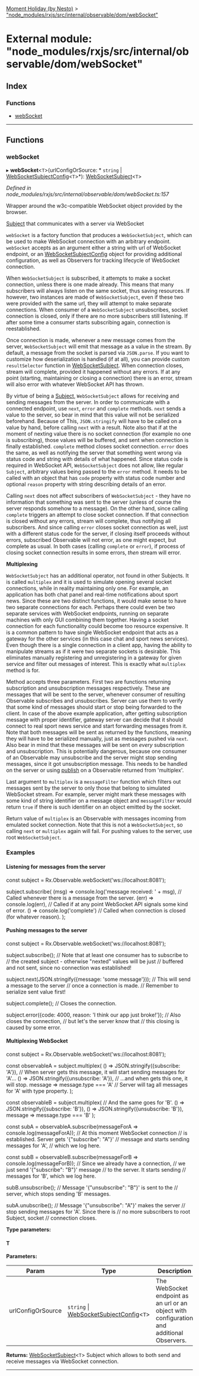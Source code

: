 [Moment Holiday (by Nesto)](../README.md) > ["node_modules/rxjs/src/internal/observable/dom/webSocket"](../modules/_node_modules_rxjs_src_internal_observable_dom_websocket_.md)

# External module: "node_modules/rxjs/src/internal/observable/dom/webSocket"

## Index

### Functions

* [webSocket](_node_modules_rxjs_src_internal_observable_dom_websocket_.md#websocket)

---

## Functions

<a id="websocket"></a>

###  webSocket

▸ **webSocket**<`T`>(urlConfigOrSource: * `string` &#124; [WebSocketSubjectConfig](../interfaces/_node_modules_rxjs_src_internal_observable_dom_websocketsubject_.websocketsubjectconfig.md)<`T`>*): [WebSocketSubject](../classes/_node_modules_rxjs_src_internal_observable_dom_websocketsubject_.websocketsubject.md)<`T`>

*Defined in node_modules/rxjs/src/internal/observable/dom/webSocket.ts:157*

Wrapper around the w3c-compatible WebSocket object provided by the browser.

[Subject](../classes/_node_modules_rxjs_src_internal_subject_.subject.md) that communicates with a server via WebSocket

`webSocket` is a factory function that produces a `WebSocketSubject`, which can be used to make WebSocket connection with an arbitrary endpoint. `webSocket` accepts as an argument either a string with url of WebSocket endpoint, or an [WebSocketSubjectConfig](../interfaces/_node_modules_rxjs_src_internal_observable_dom_websocketsubject_.websocketsubjectconfig.md) object for providing additional configuration, as well as Observers for tracking lifecycle of WebSocket connection.

When `WebSocketSubject` is subscribed, it attempts to make a socket connection, unless there is one made already. This means that many subscribers will always listen on the same socket, thus saving resources. If however, two instances are made of `WebSocketSubject`, even if these two were provided with the same url, they will attempt to make separate connections. When consumer of a `WebSocketSubject` unsubscribes, socket connection is closed, only if there are no more subscribers still listening. If after some time a consumer starts subscribing again, connection is reestablished.

Once connection is made, whenever a new message comes from the server, `WebSocketSubject` will emit that message as a value in the stream. By default, a message from the socket is parsed via `JSON.parse`. If you want to customize how deserialization is handled (if at all), you can provide custom `resultSelector` function in [WebSocketSubject](../classes/_node_modules_rxjs_src_internal_observable_dom_websocketsubject_.websocketsubject.md). When connection closes, stream will complete, provided it happened without any errors. If at any point (starting, maintaining or closing a connection) there is an error, stream will also error with whatever WebSocket API has thrown.

By virtue of being a [Subject](../classes/_node_modules_rxjs_src_internal_subject_.subject.md), `WebSocketSubject` allows for receiving and sending messages from the server. In order to communicate with a connected endpoint, use `next`, `error` and `complete` methods. `next` sends a value to the server, so bear in mind that this value will not be serialized beforehand. Because of This, `JSON.stringify` will have to be called on a value by hand, before calling `next` with a result. Note also that if at the moment of nexting value there is no socket connection (for example no one is subscribing), those values will be buffered, and sent when connection is finally established. `complete` method closes socket connection. `error` does the same, as well as notifying the server that something went wrong via status code and string with details of what happened. Since status code is required in WebSocket API, `WebSocketSubject` does not allow, like regular `Subject`, arbitrary values being passed to the `error` method. It needs to be called with an object that has `code` property with status code number and optional `reason` property with string describing details of an error.

Calling `next` does not affect subscribers of `WebSocketSubject` \- they have no information that something was sent to the server (unless of course the server responds somehow to a message). On the other hand, since calling `complete` triggers an attempt to close socket connection. If that connection is closed without any errors, stream will complete, thus notifying all subscribers. And since calling `error` closes socket connection as well, just with a different status code for the server, if closing itself proceeds without errors, subscribed Observable will not error, as one might expect, but complete as usual. In both cases (calling `complete` or `error`), if process of closing socket connection results in some errors, _then_ stream will error.

**Multiplexing**

`WebSocketSubject` has an additional operator, not found in other Subjects. It is called `multiplex` and it is used to simulate opening several socket connections, while in reality maintaining only one. For example, an application has both chat panel and real-time notifications about sport news. Since these are two distinct functions, it would make sense to have two separate connections for each. Perhaps there could even be two separate services with WebSocket endpoints, running on separate machines with only GUI combining them together. Having a socket connection for each functionality could become too resource expensive. It is a common pattern to have single WebSocket endpoint that acts as a gateway for the other services (in this case chat and sport news services). Even though there is a single connection in a client app, having the ability to manipulate streams as if it were two separate sockets is desirable. This eliminates manually registering and unregistering in a gateway for given service and filter out messages of interest. This is exactly what `multiplex` method is for.

Method accepts three parameters. First two are functions returning subscription and unsubscription messages respectively. These are messages that will be sent to the server, whenever consumer of resulting Observable subscribes and unsubscribes. Server can use them to verify that some kind of messages should start or stop being forwarded to the client. In case of the above example application, after getting subscription message with proper identifier, gateway server can decide that it should connect to real sport news service and start forwarding messages from it. Note that both messages will be sent as returned by the functions, meaning they will have to be serialized manually, just as messages pushed via `next`. Also bear in mind that these messages will be sent on _every_ subscription and unsubscription. This is potentially dangerous, because one consumer of an Observable may unsubscribe and the server might stop sending messages, since it got unsubscription message. This needs to be handled on the server or using [publish](_node_modules_rxjs_src_internal_operators_publish_.md#publish) on a Observable returned from 'multiplex'.

Last argument to `multiplex` is a `messageFilter` function which filters out messages sent by the server to only those that belong to simulated WebSocket stream. For example, server might mark these messages with some kind of string identifier on a message object and `messageFilter` would return `true` if there is such identifier on an object emitted by the socket.

Return value of `multiplex` is an Observable with messages incoming from emulated socket connection. Note that this is not a `WebSocketSubject`, so calling `next` or `multiplex` again will fail. For pushing values to the server, use root `WebSocketSubject`.

### Examples

#### Listening for messages from the server

const subject = Rx.Observable.webSocket('ws://localhost:8081');

subject.subscribe( (msg) => console.log('message received: ' + msg), // Called whenever there is a message from the server. (err) => console.log(err), // Called if at any point WebSocket API signals some kind of error. () => console.log('complete') // Called when connection is closed (for whatever reason). );

#### Pushing messages to the server

const subject = Rx.Observable.webSocket('ws://localhost:8081');

subject.subscribe(); // Note that at least one consumer has to subscribe to // the created subject - otherwise "nexted" values will be just // buffered and not sent, since no connection was established!

subject.next(JSON.stringify({message: 'some message'})); // This will send a message to the server // once a connection is made. // Remember to serialize sent value first!

subject.complete(); // Closes the connection.

subject.error({code: 4000, reason: 'I think our app just broke!'}); // Also closes the connection, // but let's the server know that // this closing is caused by some error.

#### Multiplexing WebSocket

const subject = Rx.Observable.webSocket('ws://localhost:8081');

const observableA = subject.multiplex( () => JSON.stringify({subscribe: 'A'}), // When server gets this message, it will start sending messages for 'A'... () => JSON.stringify({unsubscribe: 'A'}), // ...and when gets this one, it will stop. message => message.type === 'A' // Server will tag all messages for 'A' with type property. );

const observableB = subject.multiplex( // And the same goes for 'B'. () => JSON.stringify({subscribe: 'B'}), () => JSON.stringify({unsubscribe: 'B'}), message => message.type === 'B' );

const subA = observableA.subscribe(messageForA => console.log(messageForA)); // At this moment WebSocket connection // is established. Server gets '{"subscribe": "A"}' // message and starts sending messages for 'A', // which we log here.

const subB = observableB.subscribe(messageForB => console.log(messageForB)); // Since we already have a connection, // we just send '{"subscribe": "B"}' message // to the server. It starts sending // messages for 'B', which we log here.

subB.unsubscribe(); // Message '{"unsubscribe": "B"}' is sent to the // server, which stops sending 'B' messages.

subA.unubscribe(); // Message '{"unsubscribe": "A"}' makes the server // stop sending messages for 'A'. Since there is // no more subscribers to root Subject, socket // connection closes.

**Type parameters:**

#### T 
**Parameters:**

| Param | Type | Description |
| ------ | ------ | ------ |
| urlConfigOrSource |  `string` &#124; [WebSocketSubjectConfig](../interfaces/_node_modules_rxjs_src_internal_observable_dom_websocketsubject_.websocketsubjectconfig.md)<`T`>|  The WebSocket endpoint as an url or an object with configuration and additional Observers. |

**Returns:** [WebSocketSubject](../classes/_node_modules_rxjs_src_internal_observable_dom_websocketsubject_.websocketsubject.md)<`T`>
Subject which allows to both send and receive messages via WebSocket connection.

___

